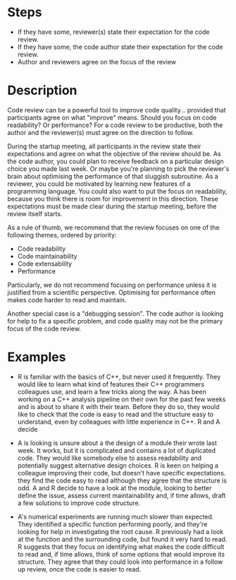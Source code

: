 # Steps

-  If they have some, reviewer(s) state their expectation for the code review.
-  If they have some, the code author state their expectation for the code review.
-  Author and reviewers agree on the focus of the review

# Description

Code review can be a powerful tool to improve code quality&#x2026; provided
that participants agree on what "improve" means. Should you focus on
code readability? Or performance? For a code review to be productive,
both the author and the reviewer(s) must agree on the direction to
follow.

During the startup meeting, all participants in the review state their
expectations and agree on what the objective of the review should be.
As the code author, you could plan to receive feedback on a particular
design choice you made last week.  Or maybe you're planning to pick
the reviewer's brain about optimising the performance of that sluggish
subroutine. As a reviewer, you could be motivated by learning new
features of a programming language. You could also want to put the
focus on readability, because you think there is room for improvement
in this direction. These expectations must be made clear during the
startup meeting, before the review itself starts.

As a rule of thumb, we recommend that the review focuses on one of the
following themes, ordered by priority:

-   Code readability
-   Code maintainability
-   Code extensability
-   Performance

Particularly, we do not recommend focusing on performance unless it is
justified from a scientific perspective. Optimising for performance
often makes code harder to read and maintain.

Another special case is a "debugging session". The code author is looking
for help to fix a specific problem, and code quality may not be the primary
focus of the code review.

# Examples

-   R is familiar with the basics of C++, but never used it
    frequently. They would like to learn what kind of features their C++
    programmers colleagues use, and learn a few tricks along the way.  A
    has been working on a C++ analysis pipeline on their own for the
    past few weeks and is about to share it with their team. Before they
    do so, they would like to check that the code is easy to read and
    the structure easy to understand, even by colleagues with little
    experience in C++. R and A decide

-   A is looking is unsure about a the design of a module their wrote
    last week.  It works, but it is complicated and contains a lot of
    duplicated code. They would like somebody else to assess
    readability and potentially suggest alternative design choices.  R
    is keen on helping a colleague improving their code, but doesn't
    have specific expectations. they find the code easy to read although
    they agree that the structure is odd.  A and R decide to have a look
    at the module, looking to better define the issue, assess current
    maintainability and, if time allows, draft a few solutions to
    improve code structure.

-   A's numerical experiments are running much slower than
    expected. They identified a specific function performing poorly, and
    they're looking for help in investigating the root cause. R previously
    had a look at the function and the surrounding code, but found it
    very hard to read. R suggests that they focus on identifying what
    makes the code difficult to read and, if time allows, think of some
    options that would improve its structure. They agree that they could
    look into performance in a follow up review, once the code is easier
    to read.

